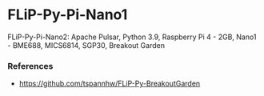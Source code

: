 # FLiP-Py-Pi-Nano1
FLiP-Py-Pi-Nano2:   Apache Pulsar, Python 3.9, Raspberry Pi 4 - 2GB, Nano1 - BME688, MICS6814, SGP30, Breakout Garden



### References

* https://github.com/tspannhw/FLiP-Py-BreakoutGarden
